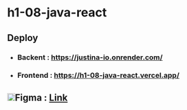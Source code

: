 # h1-08-java-react

## Deploy 
  - ### Backent : https://justina-io.onrender.com/
  - ### Frontend : https://h1-08-java-react.vercel.app/

## <img height="18px" src="https://img.icons8.com/color/344/figma--v1.png"/>Figma</a> : <a href="https://www.figma.com/design/Igq2YAq8wpZzn7Wy6Vlsv0/Justina.io-MVP?node-id=0-1&t=Y8DuX3CkwkKn7vee-0" target="_blank">Link<a/>
  
